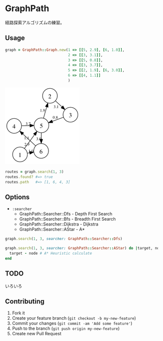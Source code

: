 # GraphPath

経路探索アルゴリズムの練習。

## Usage

```ruby
graph = GraphPath::Graph.new(1 => [[5, 2.9], [6, 1.0]],
                             2 => [[3, 3.1]],
                             3 => [[5, 0.8]],
                             4 => [[3, 3.7]],
                             5 => [[2, 1.9], [6, 3.0]],
                             6 => [[4, 1.1]]
                             )
```

![Sampele Graph](sample.png)

```ruby
routes = graph.search(1, 3)
routes.found? #=> true
routes.path   #=> [1, 6, 4, 3]
```

## Options

* `:searcher`
  * GraphPath::Searcher::Dfs      - Depth First Search
  * GraphPath::Searcher::Bfs      - Breadth First Search
  * GraphPath::Searcher::Dijkstra - Dijkstra
  * GraphPath::Searcher::AStar    - A*

```ruby
graph.search(1, 3, searcher: GraphPath::Searcher::Dfs)
```

```ruby
graph.search(1, 3, searcher: GraphPath::Searcher::AStar) do |target, node|
  target - node # A* Heuristic calculate
end
```

## TODO

いろいろ

## Contributing

1. Fork it
2. Create your feature branch (`git checkout -b my-new-feature`)
3. Commit your changes (`git commit -am 'Add some feature'`)
4. Push to the branch (`git push origin my-new-feature`)
5. Create new Pull Request
